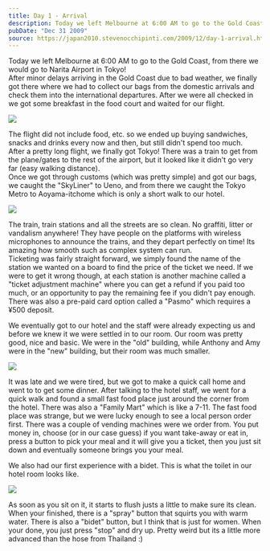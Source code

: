 ```yaml
---
title: Day 1 - Arrival
description: Today we left Melbourne at 6:00 AM to go to the Gold Coast, from there we would go to Narita Airport in Tokyo!  After minor delays arriving ...
pubDate: "Dec 31 2009"
source: https://japan2010.stevenocchipinti.com/2009/12/day-1-arrival.html
---
```


Today we left Melbourne at 6:00 AM to go to the Gold Coast, from there we would go to Narita Airport in Tokyo!  
After minor delays arriving in the Gold Coast due to bad weather, we finally got there where we had to collect our bags from the domestic arrivals and check them into the international departures. After we were all checked in we got some breakfast in the food court and waited for our flight.

[![](https://4.bp.blogspot.com/_l2YQkMP1pOU/SzsujjCglfI/AAAAAAAAALc/VztSfe2_wfo/s400/DSC_0005.JPG)](https://4.bp.blogspot.com/_l2YQkMP1pOU/SzsujjCglfI/AAAAAAAAALc/VztSfe2_wfo/s1600-h/DSC_0005.JPG)

The flight did not include food, etc. so we ended up buying sandwiches, snacks and drinks every now and then, but still didn't spend too much.  
After a pretty long flight, we finally got Tokyo! There was a train to get from the plane/gates to the rest of the airport, but it looked like it didn't go very far (easy walking distance).  
Once we got through customs (which was pretty simple) and got our bags, we caught the "SkyLiner" to Ueno, and from there we caught the Tokyo Metro to Aoyama-itchome which is only a short walk to our hotel.

[![](https://4.bp.blogspot.com/_l2YQkMP1pOU/Szsuj6Q7f3I/AAAAAAAAALk/A8n8asV2-ZA/s400/DSC_0031.JPG)](https://4.bp.blogspot.com/_l2YQkMP1pOU/Szsuj6Q7f3I/AAAAAAAAALk/A8n8asV2-ZA/s1600-h/DSC_0031.JPG)

The train, train stations and all the streets are so clean. No graffiti, litter or vandalism anywhere! They have people on the platforms with wireless microphones to announce the trains, and they depart perfectly on time! Its amazing how smooth such as complex system can run.  
Ticketing was fairly straight forward, we simply found the name of the station we wanted on a board to find the price of the ticket we need. If we were to get it wrong though, at each station is another machine called a "ticket adjustment machine" where you can get a refund if you paid too much, or an opportunity to pay the remaining fee if you didn't pay enough.  
There was also a pre-paid card option called a "Pasmo" which requires a ¥500 deposit.

We eventually got to our hotel and the staff were already expecting us and before we knew it we were settled in to our room. Our room was pretty good, nice and basic. We were in the "old" building, while Anthony and Amy were in the "new" building, but their room was much smaller.

[![](https://4.bp.blogspot.com/_l2YQkMP1pOU/SzsuklhAJ2I/AAAAAAAAAL0/v_PLTUx0qog/s400/DSC_0049.JPG)](https://4.bp.blogspot.com/_l2YQkMP1pOU/SzsuklhAJ2I/AAAAAAAAAL0/v_PLTUx0qog/s1600-h/DSC_0049.JPG)

It was late and we were tired, but we got to make a quick call home and went to to get some dinner. After talking to the hotel staff, we went for a quick walk and found a small fast food place just around the corner from the hotel. There was also a "Family Mart" which is like a 7-11. The fast food place was strange, but we were lucky enough to see a local person order first. There was a couple of vending machines were we order from. You put money in, choose (or in our case guess) if you want take-away or eat in, press a button to pick your meal and it will give you a ticket, then you just sit down and eventually someone brings you your meal.

We also had our first experience with a bidet. This is what the toilet in our hotel room looks like.

[![](https://4.bp.blogspot.com/_l2YQkMP1pOU/SzsukQwZRSI/AAAAAAAAALs/PxaAjmRt-I0/s400/DSC_0053.JPG)](https://4.bp.blogspot.com/_l2YQkMP1pOU/SzsukQwZRSI/AAAAAAAAALs/PxaAjmRt-I0/s1600-h/DSC_0053.JPG)

As soon as you sit on it, it starts to flush justs a little to make sure its clean.  
When your finished, there is a "spray" button that squirts you with warm water. There is also a "bidet" button, but I think that is just for women. When your done, you just press "stop" and dry up. Pretty weird but its a little more advanced than the hose from Thailand :)
